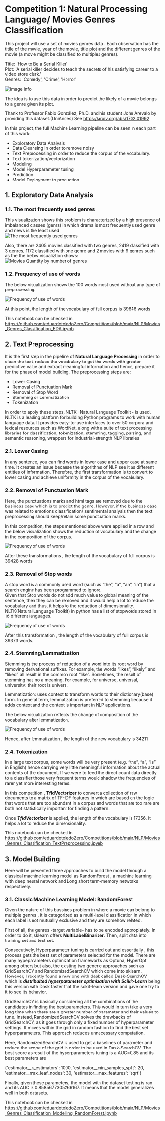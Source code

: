 # Competition 1: Natural Processing Language/ Movies Genres Classification

This project will use a set of movies genres data . Each observation has the titile of the movie, year of the movie, title plot and the different genres of the movie (a movie might be classified to multiples genres).

Title: 'How to Be a Serial Killer'</br>
Plot: 'A serial killer decides to teach the secrets of his satisfying career to a video store clerk.'</br>
Genres: 'Comedy', 'Crime', 'Horror'

![image info](https://eduardotoledozero.github.io/assets/img/competitions/moviegenre.png)

The idea is to use this data in order to predict the likely of a movie belongs to a genre given its plot.

Thank to Professor Fabio González, Ph.D. and his student John Arevalo by providing  this dataset.(UniAndes) See <https://arxiv.org/abs/1702.01992>

In this project, the full Machine Learning pipeline can be seen in each part of this work:

- Exploratory  Data Analysis
- Data Cleansing in order to remove noisy
- Text Preprocessing in order to reduce the corpus of the vocabulary.
- Text tokenization/vectorization
- Modeling  
- Model Hyperparameter tuning
- Prediction
- Model Deployment to production  

## 1. Exploratory  Data Analysis

### 1.1. The most frecuently used genres

This visualization shows this problem is characterized by a high presence of imbalanced classes (genrs) in which drama is most frecuently used genre and news is the least used  </br>
![The most frequently used genres](https://eduardotoledozero.github.io/assets/img/competitions/nlp/movies_genres_classification/mostusedgenres.jpg)

Also, there are 2405 movies classified with two genres, 2419 classified with 3 genres, 1172 classified with one genre and 2 movies with 9 genres such as the the below visualiztion shows:
![Movies Quantity by number of genres](https://eduardotoledozero.github.io/assets/img/competitions/nlp/movies_genres_classification/frequencyofgenres.jpg)

### 1.2. Frequency of use of words

The below visualization shows the 100 words most used without any type of preprocessing.

![Frequency of use of words](https://eduardotoledozero.github.io/assets/img/competitions/nlp/movies_genres_classification/fequencyofuseofwords.jpg)

At this point, the length of the vocabulary of full corpus is  39646 words

This notebook can be checked in  <https://github.com/eduardotoledoZero/Competitions/blob/main/NLP/Movies_Genres_Classification_EDA.ipynb>

## 2. Text Preprocessing

It is the first step in the pipeline  of **Natural Language Processing**  in order to clean the text, reduce the vocabulary to get the words with greater predictive value and extract meaningful information and hence, prepare it for the phase of model building.
The preprocessing steps are:

- Lower Casing
- Removal of Punctuation Mark
- Removal of Stop Word 
- Stemming or Lemmatization
- Tokenization

In order to apply these steps, NLTK -Natural Language Toolkit - is used. NLTK is a leading platform for building Python programs to work with human language data. It provides easy-to-use interfaces to over 50 corpora and lexical resources such as WordNet, along with a suite of text processing libraries for classification, tokenization, stemming, tagging, parsing, and semantic reasoning, wrappers for industrial-strength NLP libraries

### 2.1. Lower Casing

In any sentence, you can find words in lower case and upper case at same time. It creates an issue because the algorithms of NLP see it as different entities of information. Therefore, the first transformation is to convert to lower casing and achieve uniformity in the corpus of the vocabulary.

### 2.2. Removal of Punctuation Mark 

Here, the punctuations marks  and html tags  are removed due to the business case which is to predict the genre. However, if the business case was related to emotions classification/ sentimental analysis then the text preprocessing should keep/retain some punctuation marks.

In this competition, the steps mentioned above were applied in a row and the below visualization shows the reduction of vocabulary and the change in the composition of the corpus.

![Frequency of use of words](https://eduardotoledozero.github.io/assets/img/competitions/nlp/movies_genres_classification/textprocessing_1.jpg)

After these transformations , the length of the vocabulary of full corpus is  39428 words.

### 2.3. Removal of Stop words

A stop word is a commonly used word (such as “the”, “a”, “an”, “in”) that a search engine has been programmed to ignore.</br>
Given that Stop words  do not add much value to global meaning  of the sentence, then they can be removed and it would help a lot to reduce the vocabulary and thus, it helps to the reduction of dimensionality.
NLTK(Natural Language Toolkit) in python has a list of stopwords stored in 16 different languages.

![Frequency of use of words](https://eduardotoledozero.github.io/assets/img/competitions/nlp/movies_genres_classification/stopword_removal.jpg)

After this transformation , the length of the vocabulary of full corpus is  39373 words.

### 2.4. Stemming/Lemmatization

Stemming is the process of reduction of a word into its root word by removing derivational suffixes. For example, the words “likes”, “likely” and “liked” all result in the common root “like”. Sometimes, the result of stemming has no a meaning. For example, for universe, universal, university; their root is univers.

Lemmatization: uses context  to transform words to their dictionary(base) form. In general term, lemmatization is preferred to stemming because it adds context and the context is important in NLP applications.

The below visualization reflects the change of composition of the vocabulary after lemmatization.

![Frequency of use of words](https://eduardotoledozero.github.io/assets/img/competitions/nlp/movies_genres_classification/lemmatization.jpg)

Hence, after lemmatization , the length of the new vocabulary is 34211

### 2.4. Tokenization

In a large text corpus, some words will be very present (e.g. “the”, “a”, “is” in English) hence carrying very little meaningful information about the actual contents of the document. If we were to feed the direct count data directly to a classifier those very frequent terms would shadow the frequencies of rarer yet more interesting terms.

In this competition , **TfIdVectorizer** to convert a collection of raw documents to a matrix of TF-IDF features in which are based on the logic that words that are too abundant in a corpus and words that are too rare are both not statistically important for finding a pattern.

Once ***TfIdVectorizer*** is applied, the length of the vocabulary is 17356. It helps a lot to reduce the dimensionality.

This notebook can be checked in  <https://github.com/eduardotoledoZero/Competitions/blob/main/NLP/Movies_Genres_Classification_TextPreprocessing.ipynb>

## 3. Model Building

Here will be presented three approaches to build the model through a classical machine learning model as RandomForest , a machine learning with deep neural network and Long short term-memory networks respectively.

### 3.1. Classic Machine Learning Model: RandomForest

Given the nature  of this bussines problem in where a movie can belong to  multiple genres ,  it is categorized as a multi-label classification in which each label is  not mutuallly exclusive and they are somehow related.</br>

First of all, the genres -target variable- has to be encoded appropiately. In order to do it, sklearn offers **MultiLabelBinarizer**. Then, split  data into training set and test set. 

Consecutively, Hyperparameter tuning is carried out and essentially , this process gets the best set of parameters selected for the model. There are many hypeparameters optimization frameworks as Optuna, HyperOpt among others but also, the existing two generic approaches such as GridSearchCV and RandomizedSearchCV which come into sklearn. However,  I recently found a new one with dask called Dask-SearchCV which is ***distribuited hyperparameter optimization with Scikit-Learn*** being this version with Dask faster that  the sckit-learn version and gave one try to it to see its behavior.

GridSearchCV is basically considering all the combinations of the candidates in finding the best parameters. This would in turn take a very long time when there are a greater number of parameter and their values to tune. Instead, RandomizedSearchCV solves the drawbacks of GridSearchCV, as it goes through only a fixed number of hyperparameter settings. It moves within the grid in random fashion to find the best set hyperparameters. This approach reduces unnecessary computation.

Here, RandomizedSearchCV is used to get a baselines of parameter and reduce the scope of the grid in order to be used in Dask-SearchCV.
The best score as result of the hyperparameters tuning is a AUC=0.85 and its best parameters are 

{'estimator__n_estimators': 1000, 'estimator__min_samples_split': 20, 'estimator__max_leaf_nodes': 30, 'estimator__max_features': 'sqrt'}

Finally, given these parameters, the model  with the dataset testing is ran and its AUC is 0.8585677305266167. It means that the model generalizes well in both datasets.


This notebook can be checked in  <https://github.com/eduardotoledoZero/Competitions/blob/main/NLP/Movies_Genres_Classification_Modelling_RandomForest.ipynb>
